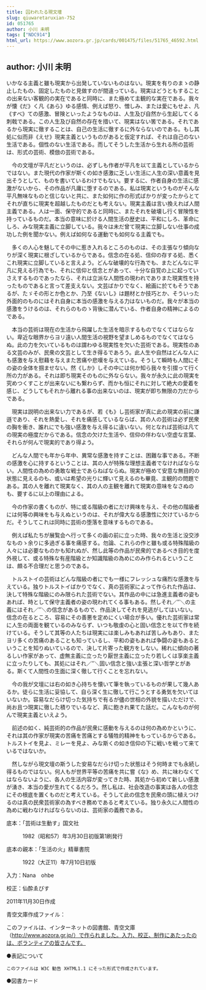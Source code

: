 ```yaml
---
title: 囚われたる現文壇
slug: qiuwaretaruxian-752
id: 051765
author: 小川 未明
tags: ["NDC914"]
html_url: https://www.aozora.gr.jp/cards/001475/files/51765_46592.html
---
```


## author: 小川 未明

いかなる主義と雖も現実から出発していないものはない。現実を有りのまゝの静止したもの、固定したものと見做すのが間違っている。現実はどうともすることの出来ない客観的の実在であると同時に、また極めて主観的な実在である。我々が懐《だ》く凡《あら》ゆる感情、例えば怒り、憎しみ、または愛にもせよ、凡《すべ》ての感激、冒険といったようなものは、人生及び自然から生起してくる刺戟である。この人生及び自然の存在を措いて、現実はない筈である。それであるから現実に徹することは、自己の生活に徹するに外ならないのである。もし其処に似而非《えせ》現実主義というものがあると仮定すれば、それは自己のない生活である。個性のない生活である。而してそうした生活から生れる所の芸術は、形式の芸術、模倣の芸術である。

　今の文壇が平凡だというのは、必ずしも作者が平凡を以て主義としているからではない。また現代の作家が斯くの如き感激に乏しい生活に人生の深い意義を見出そうとして、ものを書いているわけでもない。要するに、作者自身の生活に感激がないから、その作品が凡庸に堕するのである。私は現実というものがそんな平凡無味なものと信じないと共に、また如何に作の形式ばかりが変ったからとてそれが直ちに現実を超越したものだとも考えない。現実主義は言い換えれば人間主義である。人は一面、保守的であると同時に、またそれを破壊し行く冒険性を持っているものだ。本当の意味に於ける人間生活の歴史は、平和にしろ、革命にしろ、みな現実主義に立脚している。我々は未だ曾て現実に立脚しない仕事の成功した例を聞かない。例えば如何なる運動でも如何なる主義でも。

　多くの人心を魅してその中に惹き入れるところのものは、その主張なり傾向なりが深く現実に根ざしているからである。信念の在る処、信仰の存する処、悉くこれ現実に立脚していると言えよう。どんな破壊的な行為でも、またどんなに平凡に見える行為でも、それに信仰と信念とがあって、十分な自覚の上に起っていさえするものであったなら、それは立派な人間性の現われでありまた現実性を持ったものであると言って差支えない。文芸ばかりでなく、絵画に於てもそうであるが、たゞその形とか色とか、乃至《ないし》は題材とか技巧とか、そういった外面的のものにはそれ自身に本当の感激を与える力はないものだ。我々が本当の感激をうけるのは、それらのものゝ背後に潜んでいる、作者自身の精神によるのである。

　本当の芸術は現在の生活から飛躍した生活を暗示するものでなくてはならない。卑近な眼界からヨリ遠い人間生活の視野を望ましめるものでなくてはならぬ。此の力を欠いているものは謂わゆる現実性を欠いた芸術である。現実性のある文芸のみが、民衆の文芸として生き得るであろう。此人生や自然はどんな人にも感激を与え慰藉を与えまた苦痛や悲嘆を与えている。そうして瞬時も人間にその姿の全体を掴ませない。然《しか》しその中には何か知ら我々を引摺って行く所の力がある。それは即ち現実そのものに外ならない。我々が永久に此の現実を究めつくすことが出来ないにも繋わらず、而かも恒にそれに対して絶大の愛着を感じ、どうしてもそれから離れる事の出来ないのは、現実が即ち無限の力だからである。

　現実は説明の出来ない力であるが、若《も》し芸術家が真に此の現実の前に謙遜であり、それを熱愛し、それを痛感しているならば、其の人の芸術は必ず民衆の胸を衝き、誰れにでも強い感激を与え得るに違いない。何となれば芸術は凡ての現実の極度だからである。信念の欠けた生活や、信仰の伴わない空虚な言葉、それらが何んで現実的であり得よう。

　どんな人間でも年から年中、異常な感激を持すことは、困難な事である。不断の感激を心に持するということは、其の人が特殊な理想主義者でなければならない。人間性の為めの勇敢な戦士であらねばならぬ。現実が極めて安意な無目的の状態に見えるのも、或いは希望の光りに輝いて見えるのも畢竟、主観的の問題である。其の人を離れて現実なく、其の人の主観を離れて現実の意味をなさぬのも、要するに以上の理由による。

　今の作家の書くものが、特に或る階級の者にだけ興味を与え、その他の階級者には何等の興味をも与えぬというのは、それが偉大なる感激性に欠けているからだ。そうしてこれは同時に芸術の堕落を意味するものである。

　例えば私たちが展覧会へ行って多くの画の前に立った時、我々の生活と没交渉なものゝ余りに多過ぎる事を痛感する。勿論、これらの作と雖も或る特殊階級の人々には必要なものかも知れぬが、然し此等の作品が民衆的であるべき目的を度外視して、或る特殊な有産階級とか知識階級の為めにのみ作られるということは、頗る不合理だと思うのである。

　トルストイの芸術はどんな階級の者にでも一様にフレッシュな痛烈な感激を与えている。独りトルストイばかりでなく、真の芸術家によって作られた作品は、決して特殊な階級にのみ限られた芸術でない。其作品の中には急進主義者の姿もあれば、時として保守主義者の姿の現われてくる事もある。然しそれ／″＼の主義にはそれ／″＼の信念があるもので、作品決してそれを見逃がしてはいない。信念の在るところ、容易にその善悪を定めにくい場合が多い。優れた芸術家は常に人生の両面を観ているのみならず、いつも敬虔の心と固い信念とを以て作を続けている。そうして其等の人たちは現実には楽しみもあれば苦しみもあり、またヨリ多くの苦痛のあることも知っているし、平和の姿もあれば争闘の姿もあるということを知りぬいているので、決して片寄った観方をしない。稀れに傾向の著るしい作家があって、虚無主義に立ったり厭世主義に立ったり若しくは享楽主義に立ったりしても、其処にはそれ／″＼固い信念と強い主張と深い哲学とがある。斯くて人間性の生面に深く徹して行くことを忘れない。

　今の我が文壇には右の如き心持ちを懐いて筆を執っているものが果して幾人あるか。徒らに生活に妥協して、自ら深く生に徹して行こうとする勇気を欠いてはいないか。容易なだらけ切った気持ちで有るが儘の世相の外貌を描いただけで、尚お且つ現実に徹した積りでいるなど、真に飽きれ果てた話だ。こんなものが何んで現実主義といえよう。

　前述の如く、純芸術的の作品が民衆に感動を与えるのは何の為めかというに、それは其の作家が現実の苦痛を苦痛とする犠牲的精神をもっているからである。トルストイを見よ、ミレーを見よ、みな斯くの如き信仰の下に戦いを戦って来ているではないか。

　然しながら現文壇の斯うした安易なだらけ切った状態はそう何時までも永続し得るものではない。何人もが世界平等の苦痛を共に嘗《な》め、共に味わなくてはならないように、各人の生活内容が変ってきた時、其処から初めて新しい感激が湧き、本当の愛が生れてくるだろう。然し私は、社会改造の事実は各人の信念にその根底を置くものだと考えている。そうして此の信念を民衆の頭に植えつけるのは真の民衆芸術家の為すべき務めであると考えている。独り永久に人間性の為めに戦わなければならないのは、芸術家の義務である。













底本：「芸術は生動す」国文社

　　　1982（昭和57）年3月30日初版第1刷発行

底本の親本：「生活の火」精華書院

　　　1922（大正11）年7月10日初版

入力：Nana　ohbe

校正：仙酔ゑびす

2011年11月30日作成

青空文庫作成ファイル：

このファイルは、インターネットの図書館、青空文庫（http://www.aozora.gr.jp/）で作られました。入力、校正、制作にあたったのは、ボランティアの皆さんです。











●表記について


	このファイルは W3C 勧告 XHTML1.1 にそった形式で作成されています。







●図書カード